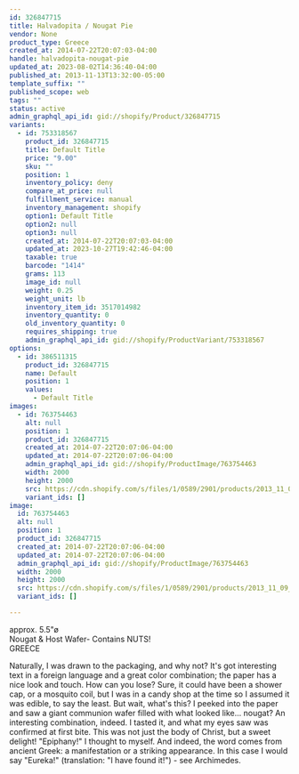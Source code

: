 ```yaml
---
id: 326847715
title: Halvadopita / Nougat Pie
vendor: None
product_type: Greece
created_at: 2014-07-22T20:07:03-04:00
handle: halvadopita-nougat-pie
updated_at: 2023-08-02T14:36:40-04:00
published_at: 2013-11-13T13:32:00-05:00
template_suffix: ""
published_scope: web
tags: ""
status: active
admin_graphql_api_id: gid://shopify/Product/326847715
variants:
  - id: 753318567
    product_id: 326847715
    title: Default Title
    price: "9.00"
    sku: ""
    position: 1
    inventory_policy: deny
    compare_at_price: null
    fulfillment_service: manual
    inventory_management: shopify
    option1: Default Title
    option2: null
    option3: null
    created_at: 2014-07-22T20:07:03-04:00
    updated_at: 2023-10-27T19:42:46-04:00
    taxable: true
    barcode: "1414"
    grams: 113
    image_id: null
    weight: 0.25
    weight_unit: lb
    inventory_item_id: 3517014982
    inventory_quantity: 0
    old_inventory_quantity: 0
    requires_shipping: true
    admin_graphql_api_id: gid://shopify/ProductVariant/753318567
options:
  - id: 386511315
    product_id: 326847715
    name: Default
    position: 1
    values:
      - Default Title
images:
  - id: 763754463
    alt: null
    position: 1
    product_id: 326847715
    created_at: 2014-07-22T20:07:06-04:00
    updated_at: 2014-07-22T20:07:06-04:00
    admin_graphql_api_id: gid://shopify/ProductImage/763754463
    width: 2000
    height: 2000
    src: https://cdn.shopify.com/s/files/1/0589/2901/products/2013_11_09_Kiosk_1060.jpeg?v=1406074026
    variant_ids: []
image:
  id: 763754463
  alt: null
  position: 1
  product_id: 326847715
  created_at: 2014-07-22T20:07:06-04:00
  updated_at: 2014-07-22T20:07:06-04:00
  admin_graphql_api_id: gid://shopify/ProductImage/763754463
  width: 2000
  height: 2000
  src: https://cdn.shopify.com/s/files/1/0589/2901/products/2013_11_09_Kiosk_1060.jpeg?v=1406074026
  variant_ids: []

---
```


approx. 5.5"ø  
Nougat & Host Wafer- Contains NUTS!  
GREECE

Naturally, I was drawn to the packaging, and why not? It's got interesting text in a foreign language and a great color combination; the paper has a nice look and touch. How can you lose? Sure, it could have been a shower cap, or a mosquito coil, but I was in a candy shop at the time so I assumed it was edible, to say the least. But wait, what's this? I peeked into the paper and saw a giant communion wafer filled with what looked like... nougat? An interesting combination, indeed. I tasted it, and what my eyes saw was confirmed at first bite. This was not just the body of Christ, but a sweet delight! "Epiphany!" I thought to myself. And indeed, the word comes from ancient Greek: a manifestation or a striking appearance. In this case I would say "Eureka!" (translation: "I have found it!") - see Archimedes. [  
](http://en.wikipedia.org/wiki/Archimedes "Archimedes")